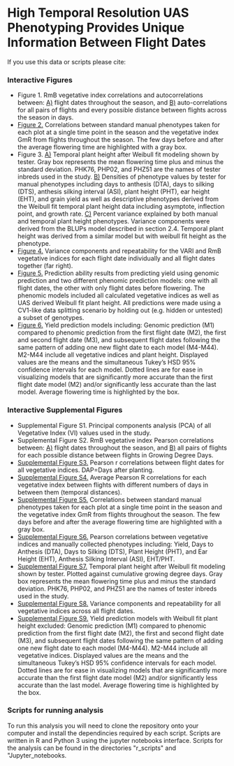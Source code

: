 # High Temporal Resolution UAS Phenotyping Provides Unique Information Between Flight Dates #

If you use this data or scripts please cite: <MANUSCRIPT CITATION>

### Interactive Figures ###

* Figure 1. RmB vegetative index correlations and autocorrelations between: [A)](https://htmlpreview.github.io/?https://github.com/JacobWashburn-USDA/dense_UAV/blob/main/Figures/Fig1A.html) flight dates throughout the season, and [B)](https://htmlpreview.github.io/?https://github.com/JacobWashburn-USDA/dense_UAV/blob/main/Figures/Fig1B.html) auto-correlations for all pairs of flights and every possible distance between flights across the season in days.
* [Figure 2.](https://htmlpreview.github.io/?https://github.com/JacobWashburn-USDA/dense_UAV/blob/main/Figures/Fig2.html) Correlations between standard manual phenotypes taken for each plot at a single time point in the season and the vegetative index GmR from flights throughout the season. The few days before and after the average flowering time are highlighted with a gray box.
* Figure 3. [A)](https://htmlpreview.github.io/?https://github.com/JacobWashburn-USDA/dense_UAV/blob/main/Figures/Fig3A.html) Temporal plant height after Weibull fit modeling shown by tester. Gray box represents the mean flowering time plus and minus the standard deviation. PHK76, PHP02, and PHZ51 are the names of tester inbreds used in the study. [B)](https://htmlpreview.github.io/?https://github.com/JacobWashburn-USDA/dense_UAV/blob/main/Figures/Fig3B.html) Densities of phenotype values by tester for manual phenotypes including days to anthesis (DTA), days to silking (DTS), anthesis silking interval (ASI), plant height (PHT), ear height (EHT), and grain yield as well as descriptive phenotypes derived from the Weibull fit temporal plant height data including asymptote, inflection point, and growth rate. [C)](https://htmlpreview.github.io/?https://github.com/JacobWashburn-USDA/dense_UAV/blob/main/Figures/Fig3C.html) Percent variance explained by both manual and temporal plant height phenotypes. Variance components were derived from the BLUPs model described in section 2.4. Temporal plant height was derived from a similar model but with weibull fit height as the phenotype.
* [Figure 4.](https://htmlpreview.github.io/?https://github.com/JacobWashburn-USDA/dense_UAV/blob/main/Figures/Fig4.html) Variance components and repeatability for the VARI and RmB vegetative indices for each flight date individually and all flight dates together (far right).
* [Figure 5.](https://htmlpreview.github.io/?https://github.com/JacobWashburn-USDA/dense_UAV/blob/main/Figures/Fig5.html) Prediction ability results from predicting yield using genomic prediction and two different phenomic prediction models: one with all flight dates, the other with only flight dates before flowering. The phenomic models included all calculated vegetative indices as well as UAS derived Weibull fit plant height. All predictions were made using a CV1-like data splitting scenario by holding out (e.g. hidden or untested) a subset of genotypes.
* [Figure 6.](https://htmlpreview.github.io/?https://github.com/JacobWashburn-USDA/dense_UAV/blob/main/Figures/Fig6.html) Yield prediction models including: Genomic prediction (M1) compared to phenomic prediction from the first flight date (M2), the first and second flight date (M3), and subsequent flight dates following the same pattern of adding one new flight date to each model (M4-M44). M2-M44 include all vegetative indices and plant height. Displayed values are the means and the simultaneous Tukey’s HSD 95% confidence intervals for each model. Dotted lines are for ease in visualizing models that are significantly more accurate than the first flight date model (M2) and/or significantly less accurate than the last model. Average flowering time is highlighted by the box.

### Interactive Supplemental Figures ###

* Supplemental Figure S1. Principal components analysis (PCA) of all Vegetative Index (VI) values used in the study.
* Supplemental Figure S2. RmB vegetative index Pearson correlations between: [A)](https://htmlpreview.github.io/?https://github.com/JacobWashburn-USDA/dense_UAV/blob/main/Figures/SupFig2A.html) flight dates throughout the season, and [B)](https://htmlpreview.github.io/?https://github.com/JacobWashburn-USDA/dense_UAV/blob/main/Figures/SupFig2B.html) all pairs of flights for each possible distance between flights in Growing Degree Days.
* [Supplemental Figure S3.](https://htmlpreview.github.io/?https://github.com/JacobWashburn-USDA/dense_UAV/blob/main/Figures/SupFig3.html) Pearson r correlations between flight dates for all vegetative indices. DAP=Days after planting.
* [Supplemental Figure S4.](https://htmlpreview.github.io/?https://github.com/JacobWashburn-USDA/dense_UAV/blob/main/Figures/SupFig4.html) Average Pearson R correlations for each vegetative index between flights with different numbers of days in between them (temporal distances).
* [Supplemental Figure S5.](https://htmlpreview.github.io/?https://github.com/JacobWashburn-USDA/dense_UAV/blob/main/Figures/SupFig5.html) Correlations between standard manual phenotypes taken for each plot at a single time point in the season and the vegetative index GmR from flights throughout the season. The few days before and after the average flowering time are highlighted with a gray box.
* [Supplemental Figure S6.](https://htmlpreview.github.io/?https://github.com/JacobWashburn-USDA/dense_UAV/blob/main/Figures/SupFig6.html) Pearson correlations between vegetative indices and manually collected phenotypes including: Yield, Days to Anthesis (DTA), Days to Silking (DTS), Plant Height (PHT), and Ear Height (EHT), Anthesis Silking Interval (ASI), EHT/PHT.
* [Supplemental Figure S7.](https://htmlpreview.github.io/?https://github.com/JacobWashburn-USDA/dense_UAV/blob/main/Figures/SupFig7.html) Temporal plant height after Weibull fit modeling shown by tester. Plotted against cumulative growing degree days. Gray box represents the mean flowering time plus and minus the standard deviation. PHK76, PHP02, and PHZ51 are the names of tester inbreds used in the study.
* [Supplemental Figure S8.](https://htmlpreview.github.io/?https://github.com/JacobWashburn-USDA/dense_UAV/blob/main/Figures/SupFig8.html) Variance components and repeatability for all vegetative indices across all flight dates.
* [Supplemental Figure S9.](https://htmlpreview.github.io/?https://github.com/JacobWashburn-USDA/dense_UAV/blob/main/Figures/SupFig9.html) Yield prediction models with Weibull fit plant height excluded: Genomic prediction (M1) compared to phenomic prediction from the first flight date (M2), the first and second flight date (M3), and subsequent flight dates following the same pattern of adding one new flight date to each model (M4-M44). M2-M44 include all vegetative indices. Displayed values are the means and the simultaneous Tukey’s HSD 95% confidence intervals for each model. Dotted lines are for ease in visualizing models that are significantly more accurate than the first flight date model (M2) and/or significantly less accurate than the last model. Average flowering time is highlighted by the box.

### Scripts for running analysis ###

To run this analysis you will need to clone the repository onto your computer and install the dependincies required by each script. Scripts are written in R and Python 3 using the jupyter notebooks interface. Scripts for the analysis can be found in the directories "r_scripts" and "Jupyter_notebooks.
